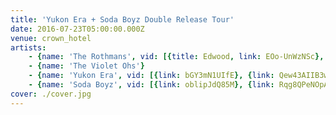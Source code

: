 ```yaml
---
title: 'Yukon Era + Soda Boyz Double Release Tour'
date: 2016-07-23T05:00:00.000Z
venue: crown_hotel
artists:
    - {name: 'The Rothmans', vid: [{title: Edwood, link: EOo-UnWzNSc}, {title: Jonny, link: CZpfcdGR5Vo}, {title: 'No Money, No Worries', link: CxRC_xQrBA8}, {title: 'Phaser Days', link: AdsVa85fSB8}]}
    - {name: 'The Violet Ohs'}
    - {name: 'Yukon Era', vid: [{link: bGY3mN1UIfE}, {link: Qew43AIIB3w}]}
    - {name: 'Soda Boyz', vid: [{link: oblipJdQ85M}, {link: Rqg8QPeNOpA}, {link: WaK5d8IT6cU}]}
cover: ./cover.jpg
---
```

